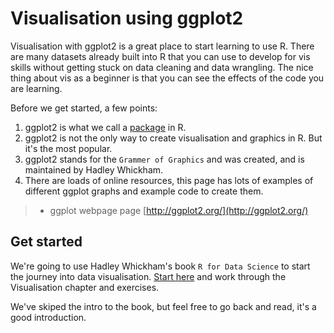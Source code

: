 # Visualisation using ggplot2

Visualisation with ggplot2 is a great place to start learning to use R. There are many datasets already built into R that you can use to develop for vis skills without getting stuck on data cleaning and data wrangling. The nice thing about vis as a beginner is that you can see the effects of the code you are learning.      

Before we get started, a few points:   
1. ggplot2 is what we call a [package]() in R. 
2. ggplot2 is not the only way to create visualisation and graphics in R. But it's the most popular. 
2. ggplot2 stands for the `Grammer of Graphics` and was created, and is maintained by Hadley Whickham.
3. There are loads of online resources, this page has lots of examples of different ggplot graphs and example code to create them.   
  >* ggplot webpage page [http://ggplot2.org/](http://ggplot2.org/)


## Get started
We're going to use Hadley Whickham's book `R for Data Science` to start the journey into data visualisation. [Start here](http://r4ds.had.co.nz/data-visualisation.html) and work through the Visualisation chapter and exercises.   

We've skiped the intro to the book, but feel free to go back and read, it's a good introduction. 


